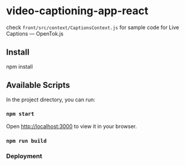 # video-captioning-app-react

check `front/src/context/CaptionsContext.js` for sample code for Live Captions — OpenTok.js


## Install

npm install 

## Available Scripts

In the project directory, you can run:

### `npm start`

Open [http://localhost:3000](http://localhost:3000) to view it in your browser.

### `npm run build`


### Deployment

